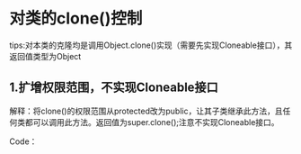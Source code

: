 # 对类的clone()控制
tips:对本类的克隆均是调用Object.clone()实现（需要先实现Cloneable接口），其返回值类型为Object
## 1.扩增权限范围，不实现Cloneable接口
解释：将clone()的权限范围从protected改为public，让其子类继承此方法，且任何类都可以调用此方法。返回值为super.clone();注意不实现Cloneable接口。

Code：
```
